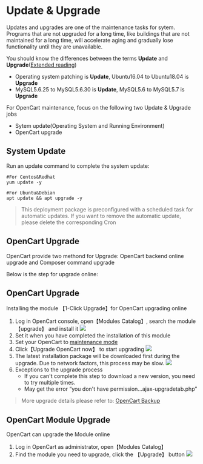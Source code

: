 # Update & Upgrade

Updates and upgrades are one of the maintenance tasks for sytem. Programs that are not upgraded for a long time, like buildings that are not maintained for a long time, will accelerate aging and gradually lose functionality until they are unavailable.

You should know the differences between the terms **Update** and **Upgrade**([Extended reading](https://support.websoft9.com/docs/faq/tech-upgrade.html#update-vs-upgrade))
- Operating system patching is **Update**, Ubuntu16.04 to Ubuntu18.04 is **Upgrade**
- MySQL5.6.25 to MySQL5.6.30 is **Update**, MySQL5.6 to MySQL5.7 is **Upgrade**

For OpenCart maintenance, focus on the following two Update & Upgrade jobs

- Sytem update(Operating System and Running Environment) 
- OpenCart upgrade 

## System Update

Run an update command to complete the system update:

``` shell
#For Centos&Redhat
yum update -y

#For Ubuntu&Debian
apt update && apt upgrade -y
```
> This deployment package is preconfigured with a scheduled task for automatic updates. If you want to remove the automatic update, please delete the corresponding Cron

## OpenCart Upgrade

OpenCart provide two methond for Upgrade: OpenCart backend online upgrade and Composer command upgrade  

Below is the step for upgrade online:

## OpenCart Upgrade

Installing the module 【1-Click Upgrade】for OpenCart upgrading online

1. Log in OpenCart console, open【Modules Catalog】, search the module【upgrade】 and install it
   ![](https://libs.websoft9.com/Websoft9/DocsPicture/zh/prestashop/prestashop-upgrade001-websoft9.png)
2. Set it when you have completed the installation of this module
3. Set your OpenCart to [maintenance mode](/solution-more.md#prestashop-maintenance-mode)
4. Click【Upgrade OpenCart now】 to start upgrading
   ![](http://libs.websoft9.com/Websoft9/DocsPicture/en/prestashop/prestashop-checkupgrade-websoft9.png)
5. The latest installation package will be downloaded first during the upgrade. Due to network factors, this process may be slow.
   ![](https://libs.websoft9.com/Websoft9/DocsPicture/zh/prestashop/prestashop-upgrade003-websoft9.png)
6. Exceptions to the upgrade process
   - If you can't complete this step to download a new version, you need to try multiple times.
   - May get the error “you don't have permission...ajax-upgradetab.php”

> More upgrade details please refer to: [OpenCart Backup](http://doc.prestashop.com/display/PS16/Manual+update)

## OpenCart Module Upgrade

OpenCart can upgrade the Module online

1. Log in OpenCart as administrator, open【Modules Catalog】
2. Find the module you need to upgrade, click the 【Upgrade】 button
   ![](https://libs.websoft9.com/Websoft9/DocsPicture/zh/prestashop/prestashop-upgrademodules-websoft9.png)